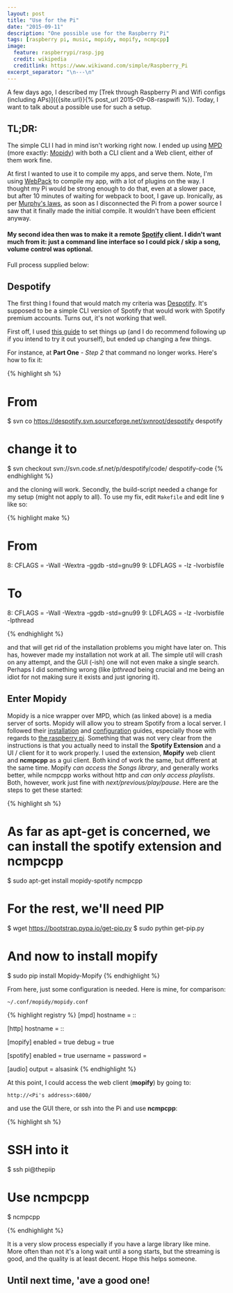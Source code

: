 ```yaml
---
layout: post
title: "Use for the Pi"
date: "2015-09-11"
description: "One possible use for the Raspberry Pi"
tags: [raspberry pi, music, mopidy, mopify, ncmpcpp]
image:
  feature: raspberrypi/rasp.jpg
  credit: wikipedia
  creditlink: https://www.wikiwand.com/simple/Raspberry_Pi
excerpt_separator: "\n---\n"
---
```


A few days ago, I described my [Trek through Raspberry Pi and Wifi configs (including APs)]({{site.url}}{% post_url 2015-09-08-raspwifi %}). Today, I want to talk about a possible use for such a setup.

## TL;DR:

The simple CLI I had in mind isn't working right now. I ended up using [MPD](http://www.musicpd.org/) (more exactly: [Mopidy](https://www.mopidy.com/)) with both a CLI client and a Web client, either of them work fine.

<!--more-->

At first I wanted to use it to compile my apps, and serve them. Note, I'm using [WebPack](https://webpack.github.io/) to compile my app, with a lot of plugins on the way. I thought my Pi would be strong enough to do that, even at a slower pace, but after 10 minutes of waiting for webpack to boot, I gave up. Ironically, as per [Murphy's laws](http://murphyslaws.net/), as soon as I disconnected the Pi from a power source I saw that it finally made the initial compile. It wouldn't have been efficient anyway.

#### My second idea then was to make it a remote [Spotify](http://spotify.com) client. I didn't want much from it: just a command line interface so I could pick / skip a song, volume control was optional.

Full process supplied below:

## Despotify

The first thing I found that would match my criteria was [Despotify](http://despotify.sourceforge.net/). It's supposed to be a simple CLI version of Spotify that would work with Spotify premium accounts. Turns out, it's not working that well.

First off, I used [this guide](http://mitchfournier.com/2013/03/26/install-command-line-spotify-on-a-headless-raspberry-pi/) to set things up (and I do recommend following up if you intend to try it out yourself), but ended up changing a few things.

For instance, at **Part One** - *Step 2* that command no longer works. Here's how to fix it:

{% highlight sh %}
# From
$ svn co https://despotify.svn.sourceforge.net/svnroot/despotify despotify
# change it to
$ svn checkout svn://svn.code.sf.net/p/despotify/code/ despotify-code
{% endhighlight %}

and the cloning will work. Secondly, the build-script needed a change for my setup (might not apply to all). To use my fix, edit `Makefile` and edit line `9` like so:

{% highlight make %}

# From
8:  CFLAGS = -Wall -Wextra -ggdb -std=gnu99
9:  LDFLAGS = -lz -lvorbisfile

# To
8:  CFLAGS = -Wall -Wextra -ggdb -std=gnu99
9:  LDFLAGS = -lz -lvorbisfile -lpthread


{% endhighlight %}

and that will get rid of the installation problems you might have later on. This has, however made my installation not work at all. The simple util will crash on any attempt, and the GUI (-ish) one will not even make a single search. Perhaps I did something wrong (like *lpthread* being crucial and me being an idiot for not making sure it exists and just ignoring it).

## Enter Mopidy

Mopidy is a nice wrapper over MPD, which (as linked above) is a media server of sorts. Mopidy will allow you to stream Spotify from a local server. I followed their [installation](https://docs.mopidy.com/en/latest/installation/) and [configuration](https://docs.mopidy.com/en/latest/config/) guides, especially those with regards to [the raspberry pi](https://docs.mopidy.com/en/latest/config/). Something that was not very clear from the instructions is that you actually need to install the **Spotify Extension** and a UI / client for it to work properly. I used the extension, **Mopify** web client and **ncmpcpp** as a gui client. Both kind of work the same, but different at the same time. Mopify *can access the Songs library*, and generally works better, while ncmpcpp works without http and *can only access playlists*. Both, however, work just fine with *next/previous/play/pause*. Here are the steps to get these started:

{% highlight sh %}
# As far as apt-get is concerned, we can install the spotify extension and ncmpcpp
$ sudo apt-get install mopidy-spotify ncmpcpp

# For the rest, we'll need PIP
$ wget https://bootstrap.pypa.io/get-pip.py
$ sudo pythin get-pip.py

# And now to install mopify
$ sudo pip install Mopidy-Mopify
{% endhighlight %}

From here, just some configuration is needed. Here is mine, for comparison:

`~/.conf/mopidy/mopidy.conf`


{% highlight registry %}
[mpd]
hostname = ::

[http]
hostname = ::

[mopify]
enabled = true
debug = true

[spotify]
enabled = true
username = <username>
password = <password>

[audio]
output = alsasink
{% endhighlight %}

At this point, I could access the web client (**mopify**) by going to:

`http://<Pi's address>:6800/`

and use the GUI there, or ssh into the Pi and use **ncmpcpp**:

{% highlight sh %}
# SSH into it
$ ssh pi@thepiip

# Use ncmpcpp
$ ncmpcpp

{% endhighlight %}

It is a very slow process especially if you have a large library like mine. More often than not it's a long wait until a song starts, but the streaming is good, and the quality is at least decent. Hope this helps someone.


## Until next time, 'ave a good one!
